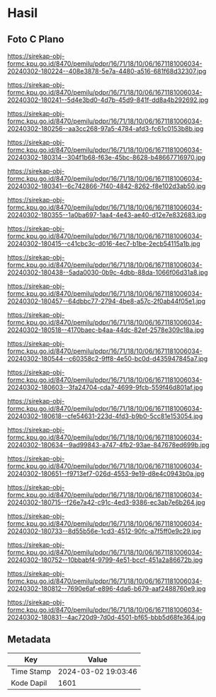 # Hasil

## Foto C Plano

https://sirekap-obj-formc.kpu.go.id/8470/pemilu/pdpr/16/71/18/10/06/1671181006034-20240302-180224--408e3878-5e7a-4480-a516-681f68d32307.jpg

https://sirekap-obj-formc.kpu.go.id/8470/pemilu/pdpr/16/71/18/10/06/1671181006034-20240302-180241--5d4e3bd0-4d7b-45d9-841f-dd8a4b292692.jpg

https://sirekap-obj-formc.kpu.go.id/8470/pemilu/pdpr/16/71/18/10/06/1671181006034-20240302-180256--aa3cc268-97a5-4784-afd3-fc61c0153b8b.jpg

https://sirekap-obj-formc.kpu.go.id/8470/pemilu/pdpr/16/71/18/10/06/1671181006034-20240302-180314--304f1b68-f63e-45bc-8628-b48667716970.jpg

https://sirekap-obj-formc.kpu.go.id/8470/pemilu/pdpr/16/71/18/10/06/1671181006034-20240302-180341--6c742866-7f40-4842-8262-f8e102d3ab50.jpg

https://sirekap-obj-formc.kpu.go.id/8470/pemilu/pdpr/16/71/18/10/06/1671181006034-20240302-180355--1a0ba697-1aa4-4e43-ae40-d12e7e832683.jpg

https://sirekap-obj-formc.kpu.go.id/8470/pemilu/pdpr/16/71/18/10/06/1671181006034-20240302-180415--c41cbc3c-d016-4ec7-b1be-2ecb54115a1b.jpg

https://sirekap-obj-formc.kpu.go.id/8470/pemilu/pdpr/16/71/18/10/06/1671181006034-20240302-180438--5ada0030-0b9c-4dbb-88da-1066f06d31a8.jpg

https://sirekap-obj-formc.kpu.go.id/8470/pemilu/pdpr/16/71/18/10/06/1671181006034-20240302-180457--64dbbc77-2794-4be8-a57c-2f0ab44f05e1.jpg

https://sirekap-obj-formc.kpu.go.id/8470/pemilu/pdpr/16/71/18/10/06/1671181006034-20240302-180518--4170baec-b4aa-44dc-82ef-2578e309c18a.jpg

https://sirekap-obj-formc.kpu.go.id/8470/pemilu/pdpr/16/71/18/10/06/1671181006034-20240302-180544--c60358c2-9ff8-4e50-bc0d-d435947845a7.jpg

https://sirekap-obj-formc.kpu.go.id/8470/pemilu/pdpr/16/71/18/10/06/1671181006034-20240302-180603--3fa24704-cda7-4699-9fcb-559f46d801af.jpg

https://sirekap-obj-formc.kpu.go.id/8470/pemilu/pdpr/16/71/18/10/06/1671181006034-20240302-180618--cfe54631-223d-4fd3-b9b0-5cc81e153054.jpg

https://sirekap-obj-formc.kpu.go.id/8470/pemilu/pdpr/16/71/18/10/06/1671181006034-20240302-180634--9ad99843-a747-4fb2-93ae-847678ed699b.jpg

https://sirekap-obj-formc.kpu.go.id/8470/pemilu/pdpr/16/71/18/10/06/1671181006034-20240302-180651--f9713ef7-026d-4553-9e19-d8e4c0943b0a.jpg

https://sirekap-obj-formc.kpu.go.id/8470/pemilu/pdpr/16/71/18/10/06/1671181006034-20240302-180715--f26e7a42-c91c-4ed3-9386-ec3ab7e6b264.jpg

https://sirekap-obj-formc.kpu.go.id/8470/pemilu/pdpr/16/71/18/10/06/1671181006034-20240302-180733--8d55b56e-1cd3-4512-90fc-a7f5ff0e9c29.jpg

https://sirekap-obj-formc.kpu.go.id/8470/pemilu/pdpr/16/71/18/10/06/1671181006034-20240302-180752--10bbabf4-9799-4e51-bccf-451a2a86672b.jpg

https://sirekap-obj-formc.kpu.go.id/8470/pemilu/pdpr/16/71/18/10/06/1671181006034-20240302-180812--7690e6af-e896-4da6-b679-aaf2488760e9.jpg

https://sirekap-obj-formc.kpu.go.id/8470/pemilu/pdpr/16/71/18/10/06/1671181006034-20240302-180831--4ac720d9-7d0d-4501-bf65-bbb5d68fe364.jpg


## Metadata

| Key        | Value               |
| ---------- | ------------------- |
| Time Stamp | 2024-03-02 19:03:46 |
| Kode Dapil | 1601                |



